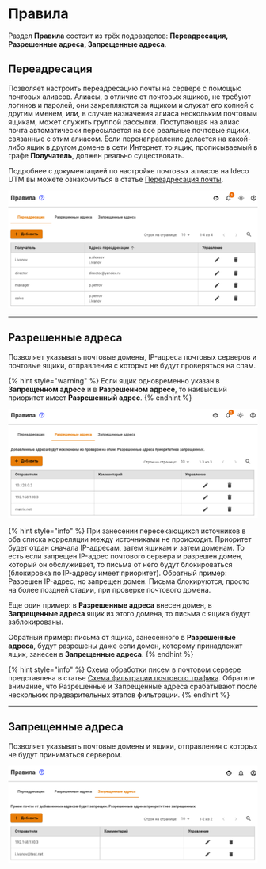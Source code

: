 # Правила

Раздел **Правила** состоит из трёх подразделов: **Переадресация, Разрешенные адреса, Запрещенные адреса**.

## Переадресация

Позволяет настроить переадресацию почты на сервере с помощью почтовых алиасов. Алиасы, в отличие от почтовых ящиков, не требуют логинов и паролей, они закрепляются за ящиком и служат его копией с другим именем, или, в случае назначения алиаса нескольким почтовым ящикам, может служить группой рассылки. Поступающая на алиас почта автоматически пересылается на все реальные почтовые ящики, связанные с этим алиасом. Если перенаправление делается на какой-либо ящик в другом домене в сети Интернет, то ящик, прописываемый в графе **Получатель**, должен реально существовать.

Подробнее с документацией по настройке почтовых алиасов на Ideco UTM вы можете ознакомиться в статье [Переадресация почты](mail-forwarding.md).

![](../../../.gitbook/assets/post_rule_005.png)

***

## Разрешенные адреса

Позволяет указывать почтовые домены, IP-адреса почтовых серверов и почтовые ящики, отправления с которых не будут проверяться на спам.

{% hint style="warning" %}
Если ящик одновременно указан в **Запрещенном адресе** и в **Разрешенном адресе**, то наивысший приоритет имеет **Разрешенный адрес**.
{% endhint %}

![](../../../.gitbook/assets/white-list.png)

{% hint style="info" %}
При занесении пересекающихся источников в оба списка корреляции между источниками не происходит. Приоритет будет отдан сначала IP-адресам, затем ящикам и затем доменам. То есть если запрещен IP-адрес почтового сервера и разрешен домен, который он обслуживает, то письма от него будут блокироваться (блокировка по IP-адресу имеет приоритет). Обратный пример: Разрешен IP-адрес, но запрещен домен. Письма блокируются, просто на более поздней стадии, при проверке почтового домена.

Еще один пример: в **Разрешенные адреса** внесен домен, в **Запрещенные адреса** ящик из этого домена, то письма с ящика будут заблокированы.

Обратный пример: письма от ящика, занесенного в **Разрешенные адреса**, будут разрешены даже если домен, которому принадлежит ящик, занесен в **Запрещенные адреса**.
{% endhint %}

{% hint style="info" %}
Схема обработки писем в почтовом сервере представлена в статье [Схема фильтрации почтового трафика](../filtering-scheme-for-mail-traffic.md). Обратите внимание, что Разрешенные и Запрещенные адреса срабатывают после нескольких предварительных этапов фильтрации.
{% endhint %}

***

## Запрещенные адреса

Позволяет указывать почтовые домены и ящики, отправления с которых не будут приниматься сервером.

![](../../../.gitbook/assets/black-list.png)
